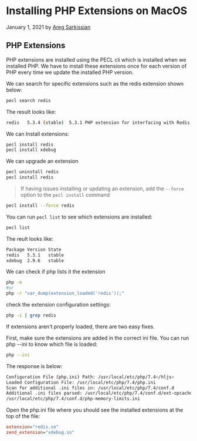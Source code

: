 # Installing PHP Extensions on MacOS

January 1, 2021 by [Areg Sarkissian](https://aregsar.com/about)

## PHP Extensions

PHP extensions are installed using the PECL cli which is installed when we installed PHP.
We have to install these extensions once for each version of PHP every time we update the installed PHP version.

We can search for specific extensions such as the redis extension shown below:

```bash
pecl search redis
```

The result looks like:

```bash
redis   5.3.4 (stable)  5.3.1 PHP extension for interfacing with Redis
```

We can Install extensions:

```bash
pecl install redis
pecl install xdebug
```

We can upgrade an extension

```bash
pecl uninstall redis
pecl install redis
```

> If having issues installing or updating an extension, add the `--force` option to the `pecl install` command

```bash
pecl install --force redis
```

You can run `pecl list` to see which extensions are installed:

```bash
pecl list
```

The reult looks like:

```bash
Package Version State
redis   5.3.1   stable
xdebug  2.9.6   stable
```

We can check if php lists it the extension

```bash
php -m
#or
php -r "var_dump(extension_loaded('redis'));"
```

check the extension configuration settings:

```bash
php -i | grep redis
```

If extensions aren't properly loaded, there are two easy fixes.

First, make sure the extensions are added in the correct ini file. You can run php --ini to know which file is loaded:

```bash
php --ini
```

The response is below:

```bash
Configuration File (php.ini) Path: /usr/local/etc/php/7.4</hljs>
Loaded Configuration File: /usr/local/etc/php/7.4/php.ini
Scan for additional .ini files in: /usr/local/etc/php/7.4/conf.d
Additional .ini files parsed: /usr/local/etc/php/7.4/conf.d/ext-opcache.ini,
/usr/local/etc/php/7.4/conf.d/php-memory-limits.ini
```

Open the php.ini file where you should see the installed extensions at the top of the file:

```ini
extension="redis.so"
zend_extension="xdebug.so"
```
